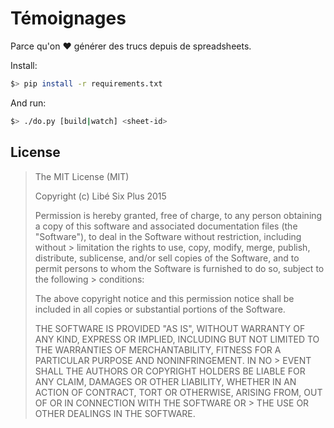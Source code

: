 # Témoignages

Parce qu'on :heart: générer des trucs depuis de spreadsheets.

Install:
```bash
$> pip install -r requirements.txt
```

And run:
```bash
$> ./do.py [build|watch] <sheet-id>
```

## License

> The MIT License (MIT)
>
> Copyright (c) Libé Six Plus 2015
>
> Permission is hereby granted, free of charge, to any person obtaining a copy of this software and associated documentation files (the "Software"), to deal in the Software without restriction, including without > limitation the rights to use, copy, modify, merge, publish, distribute, sublicense, and/or sell copies of the Software, and to permit persons to whom the Software is furnished to do so, subject to the following > conditions:
>
> The above copyright notice and this permission notice shall be included in all copies or substantial portions of the Software.
>
> THE SOFTWARE IS PROVIDED "AS IS", WITHOUT WARRANTY OF ANY KIND, EXPRESS OR IMPLIED, INCLUDING BUT NOT LIMITED TO THE WARRANTIES OF MERCHANTABILITY, FITNESS FOR A PARTICULAR PURPOSE AND NONINFRINGEMENT. IN NO > EVENT SHALL THE AUTHORS OR COPYRIGHT HOLDERS BE LIABLE FOR ANY CLAIM, DAMAGES OR OTHER LIABILITY, WHETHER IN AN ACTION OF CONTRACT, TORT OR OTHERWISE, ARISING FROM, OUT OF OR IN CONNECTION WITH THE SOFTWARE OR > THE USE OR OTHER DEALINGS IN THE SOFTWARE.
